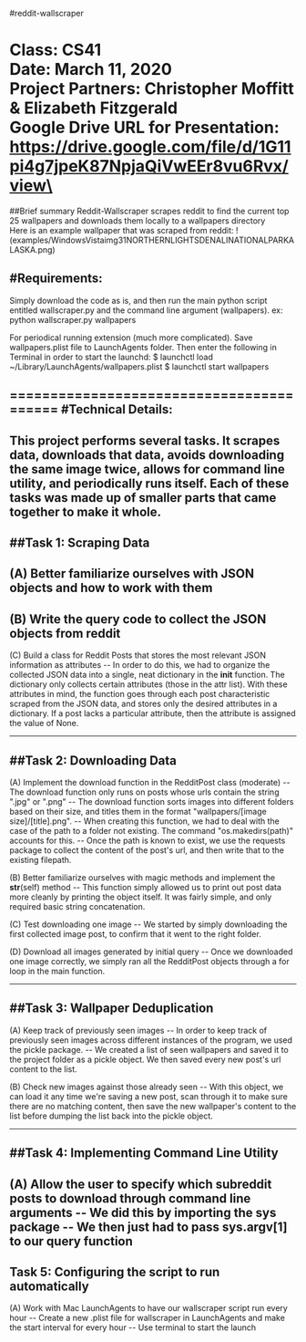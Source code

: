 #reddit-wallscraper

Class: CS41\
Date: March 11, 2020\
Project Partners: Christopher Moffitt & Elizabeth Fitzgerald\
Google Drive URL for Presentation: https://drive.google.com/file/d/1G11pi4g7jpeK87NpjaQiVwEEr8vu6Rvx/view\
=========================================
##Brief summary
Reddit-Wallscraper scrapes reddit to find the current top 25 wallpapers and downloads them locally to a wallpapers directory\
Here is an example wallpaper that was scraped from reddit:
!(examples/WindowsVistaimg31NORTHERNLIGHTSDENALINATIONALPARKALASKA.png)


#Requirements:
-------------------------
Simply download the code as is, and then run the main python script entitled wallscraper.py and the command line argument (wallpapers).
ex:
python wallscraper.py wallpapers

For periodical running extension (much more complicated).
Save wallpapers.plist file to LaunchAgents folder.
Then enter the following in Terminal in order to start the launchd:
$ launchctl load ~/Library/LaunchAgents/wallpapers.plist
$ launchctl start wallpapers

=========================================
#Technical Details:
-------------------------
This project performs several tasks. It scrapes data, downloads that data, avoids downloading the same image twice, allows for command line utility, and periodically runs itself. Each of these tasks was made up of smaller parts that came together to make it whole.
-------------------------
##Task 1: Scraping Data
-------------------------
(A) Better familiarize ourselves with JSON objects and how to work with them
 --

(B) Write the query code to collect the JSON objects from reddit
 --

(C) Build a class for Reddit Posts that stores the most relevant JSON information as attributes
 -- In order to do this, we had to organize the collected JSON data into a single, neat dictionary in the __init__ function. The dictionary only collects certain attributes (those in the attr list). With these attributes in mind, the function goes through each post characteristic scraped from the JSON data, and stores only the desired attributes in a dictionary. If a post lacks a particular attribute, then the attribute is assigned the value of None.

-------------------------
##Task 2: Downloading Data
-------------------------
(A) Implement the download function in the RedditPost class (moderate)
 -- The download function only runs on posts whose urls contain the string ".jpg" or ".png"
 -- The download function sorts images into different folders based on their size, and titles them in the format "wallpapers/[image size]/[title].png".
 -- When creating this function, we had to deal with the case of the path to a folder not existing. The command "os.makedirs(path)" accounts for this.
 -- Once the path is known to exist, we use the requests package to collect the content of the post's url, and then write that to the existing filepath.

(B) Better familiarize ourselves with magic methods and implement the __str__(self) method
 --  This function simply allowed us to print out post data more cleanly by printing the object itself. It was fairly simple, and only required basic string concatenation.

(C) Test downloading one image
 -- We started by simply downloading the first collected image post, to confirm that it went to the right folder.

(D) Download all images generated by initial query
 -- Once we downloaded one image correctly, we simply ran all the RedditPost objects through a for loop in the main function.

-------------------------
##Task 3: Wallpaper Deduplication
-------------------------
(A) Keep track of previously seen images
 -- In order to keep track of previously seen images across different instances of the program, we used the pickle package.
 -- We created a list of seen wallpapers and saved it to the project folder as a pickle object. We then saved every new post's url content to the list.

(B) Check new images against those already seen
 -- With this object, we can load it any time we're saving a new post, scan through it to make sure there are no matching content, then save the new wallpaper's content to the list before dumping the list back into the pickle object.

-------------------------
##Task 4: Implementing Command Line Utility
-------------------------
(A) Allow the user to specify which subreddit posts to download through command line arguments
 -- We did this by importing the sys package
 -- We then just had to pass sys.argv[1] to our query function
-------------------------
Task 5: Configuring the script to run automatically
-------------------------
(A) Work with Mac LaunchAgents to have our wallscraper script run every hour
 -- Create a new .plist file for wallscraper in LaunchAgents and make the start interval for every hour
 -- Use terminal to start the launch
